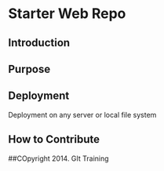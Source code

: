 # Starter Web Repo

## Introduction
## Purpose
## Deployment
Deployment on any server or local file system
## How to Contribute
##COpyright
2014. GIt Training

